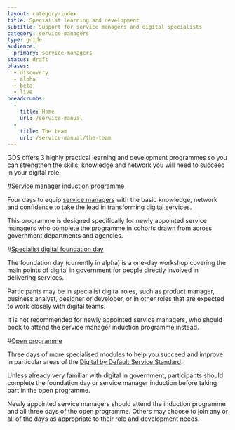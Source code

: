 ```yaml
---
layout: category-index
title: Specialist learning and development
subtitle: Support for service managers and digital specialists
category: service-managers
type: guide
audience:
  primary: service-managers
status: draft
phases:
  - discovery
  - alpha
  - beta
  - live
breadcrumbs:
  -
    title: Home
    url: /service-manual
  -
    title: The team
    url: /service-manual/the-team
---
```


GDS offers 3 highly practical learning and development programmes so you can strengthen the skills, knowledge and network you will need to succeed in your digital role.

#[Service manager induction programme](/service-manual/the-team/learning-and-development/service-manager-induction)

Four days to equip [service managers](/service-manual/the-team/service-manager) with the basic knowledge, network and confidence to take the lead in transforming digital services.

This programme is designed specifically for newly appointed service managers who complete the programme in cohorts drawn from across government departments and agencies.

#[Specialist digital foundation day](/service-manual/the-team/learning-and-development/foundation-day)

The foundation day (currently in alpha) is a one-day workshop covering the main points of digital in government for people directly involved in delivering services.

Participants may be in specialist digital roles, such as product manager, business analyst, designer or developer, or in other roles that are expected to work closely with digital teams.

It is not recommended for newly appointed service managers, who should book to attend the service manager induction programme instead.

#[Open programme](/service-manual/the-team/learning-and-development/open-programme)

Three days of more specialised modules to help you succeed and improve in particular areas of the [Digital by Default Service Standard](/service-manual/digital-by-default).

Unless already very familiar with digital in government, participants should complete the foundation day or service manager induction before taking part in the open programme.

Newly appointed service managers should attend the induction programme and all three days of the open programme. Others may choose to join any or all of the days as appropriate to their role and development needs.
